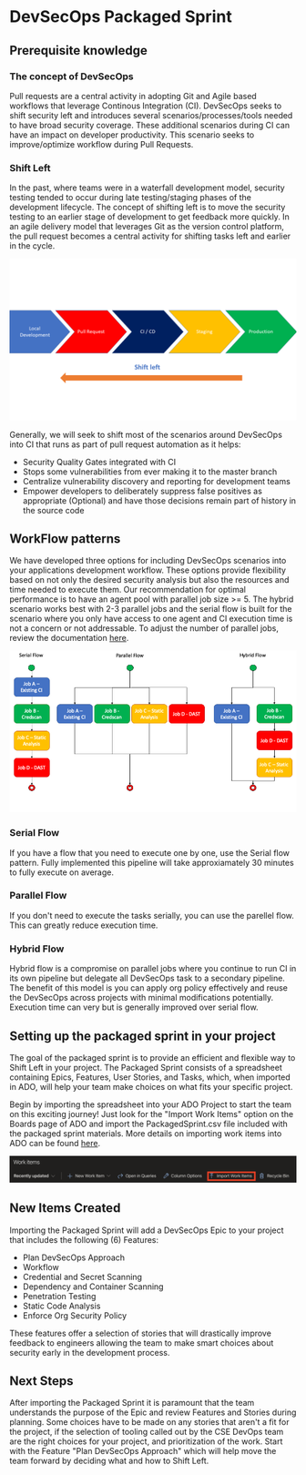 # DevSecOps Packaged Sprint

## Prerequisite knowledge

### The concept of DevSecOps

Pull requests are a central activity in adopting Git and Agile based workflows that leverage Continous Integration (CI). DevSecOps seeks to shift security left and introduces several scenarios/processes/tools needed to have broad security coverage. These additional scenarios during CI can have an impact on developer productivity. This scenario seeks to improve/optimize workflow during Pull Requests.

### Shift Left

In the past, where teams were in a waterfall development model, security testing tended to occur during late testing/staging phases of the development lifecycle. The concept of shifting left is to move the security testing to an earlier stage of development to get feedback more quickly.  In an agile delivery model that leverages Git as the version control platform, the pull request becomes a central activity for shifting tasks left and earlier in the cycle.

![Shift left concept](images/ShiftLeft.png)

Generally, we will seek to shift most of the scenarios around DevSecOps into CI that runs as part of pull request automation as it helps:

* Security Quality Gates integrated with CI
* Stops some vulnerabilities from ever making it to the master branch
* Centralize vulnerability discovery and reporting for development teams
* Empower developers to deliberately suppress false positives as appropriate (Optional) and have those decisions remain part of history in the source code

## WorkFlow patterns

We have developed three options for including DevSecOps scenarios into your applications development workflow.  These options provide flexibility based on not only the desired security analysis but also the resources and time needed to execute them.  Our recommendation for optimal performance is to have an agent pool with parallel job size >= 5.  The hybrid scenario works best with 2-3 parallel jobs and the serial flow is built for the scenario where you only have access to one agent and CI execution time is not a concern or not addressable.  To adjust the number of parallel jobs, review the documentation [here](https://docs.microsoft.com/en-us/azure/devops/pipelines/licensing/concurrent-jobs?view=azure-devops).

![WorkFlowType](images/WorkFlowType.png)

### Serial Flow

If you have a flow that you need to execute one by one, use the Serial flow pattern.  Fully implemented this pipeline will take approxiamately 30 minutes to fully execute on average.

### Parallel Flow

If you don't need to execute the tasks serially, you can use the parellel flow. This can greatly reduce execution time.

### Hybrid Flow

Hybrid flow is a compromise on parallel jobs where you continue to run CI in its own pipeline but delegate all DevSecOps task to a secondary pipeline.  The benefit of this model is you can apply org policy effectively and reuse the DevSecOps across projects with minimal modifications potentially.  Execution time can very but is generally improved over serial flow.

## Setting up the packaged sprint in your project

The goal of the packaged sprint is to provide an efficient and flexible way to Shift Left in your project. The Packaged Sprint consists of a spreadsheet containing Epics, Features, User Stories, and Tasks, which, when imported in ADO, will help your team make choices on what fits your specific project.

Begin by importing the spreadsheet into your ADO Project to start the team on this exciting journey! Just look for the "Import Work Items" option on the Boards page of ADO and import the PackagedSprint.csv file included with the packaged sprint materials. More details on importing work items into ADO can be found [here](https://docs.microsoft.com/en-us/azure/devops/boards/queries/import-work-items-from-csv?view=azure-devops#import-new-work-items).

![Import Work Items](images/import-work-items-csv.png)

## New Items Created

Importing the Packaged Sprint will add a DevSecOps Epic to your project that includes the following (6) Features:

* Plan DevSecOps Approach
* Workflow
* Credential and Secret Scanning
* Dependency and Container Scanning
* Penetration Testing
* Static Code Analysis
* Enforce Org Security Policy

These features offer a selection of stories that will drastically improve feedback to engineers allowing the team to make smart choices about security early in the development process.

## Next Steps

After importing the Packaged Sprint it is paramount that the team understands the purpose of the Epic and review Features and Stories during planning. Some choices have to be made on any stories that aren't a fit for the project, if the selection of tooling called out by the CSE DevOps team are the right choices for your project, and prioritization of the work. Start with the Feature "Plan DevSecOps Approach" which will help move the team forward by deciding what and how to Shift Left.

